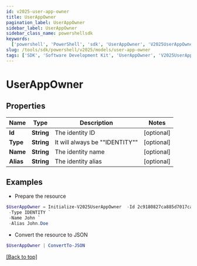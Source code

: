 ```yaml
---
id: v2025-user-app-owner
title: UserAppOwner
pagination_label: UserAppOwner
sidebar_label: UserAppOwner
sidebar_class_name: powershellsdk
keywords:
  ['powershell', 'PowerShell', 'sdk', 'UserAppOwner', 'V2025UserAppOwner']
slug: /tools/sdk/powershell/v2025/models/user-app-owner
tags: ['SDK', 'Software Development Kit', 'UserAppOwner', 'V2025UserAppOwner']
---
```


# UserAppOwner

## Properties

| Name      | Type       | Description                    | Notes      |
| --------- | ---------- | ------------------------------ | ---------- |
| **Id**    | **String** | The identity ID                | [optional] |
| **Type**  | **String** | It will always be ""IDENTITY"" | [optional] |
| **Name**  | **String** | The identity name              | [optional] |
| **Alias** | **String** | The identity alias             | [optional] |

## Examples

- Prepare the resource

```powershell
$UserAppOwner = Initialize-V2025UserAppOwner  -Id 2c9180827ca885d7017ca8ce28a000eb `
 -Type IDENTITY `
 -Name John `
 -Alias John.Doe
```

- Convert the resource to JSON

```powershell
$UserAppOwner | ConvertTo-JSON
```

[[Back to top]](#)
